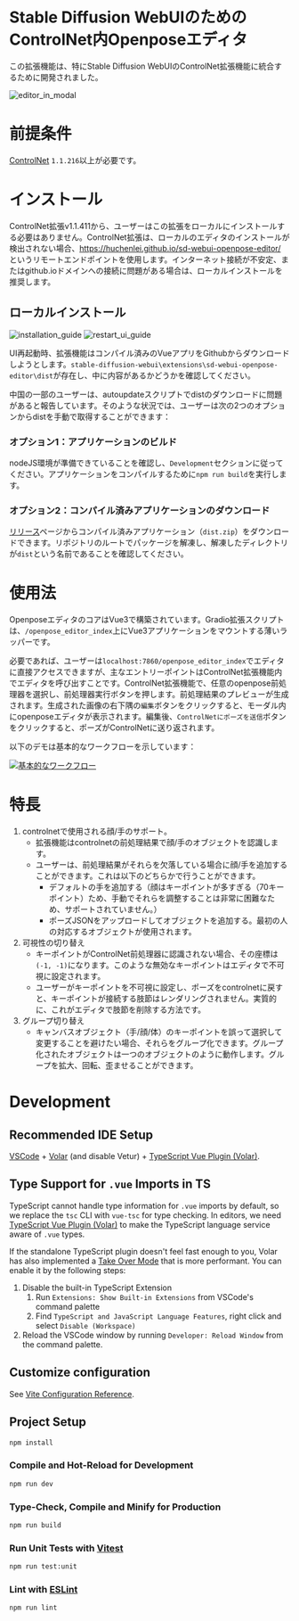 # Stable Diffusion WebUIのためのControlNet内Openposeエディタ
この拡張機能は、特にStable Diffusion WebUIのControlNet拡張機能に統合するために開発されました。

![editor_in_modal](/readme_assets/editor_in_modal.png)

# 前提条件
[ControlNet](https://github.com/Mikubill/sd-webui-controlnet) `1.1.216`以上が必要です。

# インストール
ControlNet拡張v1.1.411から、ユーザーはこの拡張をローカルにインストールする必要はありません。ControlNet拡張は、ローカルのエディタのインストールが検出されない場合、https://huchenlei.github.io/sd-webui-openpose-editor/ というリモートエンドポイントを使用します。インターネット接続が不安定、またはgithub.ioドメインへの接続に問題がある場合は、ローカルインストールを推奨します。

## ローカルインストール
![installation_guide](/readme_assets/install_guide.png)
![restart_ui_guide](/readme_assets/restart_ui_guide.png)

UI再起動時、拡張機能はコンパイル済みのVueアプリをGithubからダウンロードしようとします。`stable-diffusion-webui\extensions\sd-webui-openpose-editor\dist`が存在し、中に内容があるかどうかを確認してください。

中国の一部のユーザーは、autoupdateスクリプトでdistのダウンロードに問題があると報告しています。そのような状況では、ユーザーは次の2つのオプションからdistを手動で取得することができます：

### オプション1：アプリケーションのビルド
nodeJS環境が準備できていることを確認し、`Development`セクションに従ってください。アプリケーションをコンパイルするために`npm run build`を実行します。

### オプション2：コンパイル済みアプリケーションのダウンロード
[リリース](https://github.com/huchenlei/sd-webui-openpose-editor/releases)ページからコンパイル済みアプリケーション（`dist.zip`）をダウンロードできます。リポジトリのルートでパッケージを解凍し、解凍したディレクトリが`dist`という名前であることを確認してください。

# 使用法
OpenposeエディタのコアはVue3で構築されています。Gradio拡張スクリプトは、`/openpose_editor_index`上にVue3アプリケーションをマウントする薄いラッパーです。

必要であれば、ユーザーは`localhost:7860/openpose_editor_index`でエディタに直接アクセスできますが、主なエントリーポイントはControlNet拡張機能内でエディタを呼び出すことです。ControlNet拡張機能で、任意のopenpose前処理器を選択し、前処理器実行ボタンを押します。前処理結果のプレビューが生成されます。生成された画像の右下隅の`編集`ボタンをクリックすると、モーダル内にopenposeエディタが表示されます。編集後、`ControlNetにポーズを送信`ボタンをクリックすると、ポーズがControlNetに送り返されます。

以下のデモは基本的なワークフローを示しています：
<!-- https://youtu.be/WEHVpPNIh8M -->
[![基本的なワークフロー](http://img.youtube.com/vi/WEHVpPNIh8M/0.jpg)](http://www.youtube.com/watch?v=WEHVpPNIh8M)

# 特長
1. controlnetで使用される顔/手のサポート。
    - 拡張機能はcontrolnetの前処理結果で顔/手のオブジェクトを認識します。
    - ユーザーは、前処理結果がそれらを欠落している場合に顔/手を追加することができます。これは以下のどちらかで行うことができます。
        - デフォルトの手を追加する（顔はキーポイントが多すぎる（70キーポイント）ため、手動でそれらを調整することは非常に困難なため、サポートされていません。）
        - ポーズJSONをアップロードしてオブジェクトを追加する。最初の人の対応するオブジェクトが使用されます。
1. 可視性の切り替え
    - キーポイントがControlNet前処理器に認識されない場合、その座標は`(-1, -1)`になります。このような無効なキーポイントはエディタで不可視に設定されます。
    - ユーザーがキーポイントを不可視に設定し、ポーズをcontrolnetに戻すと、キーポイントが接続する肢節はレンダリングされません。実質的に、これがエディタで肢節を削除する方法です。
1. グループ切り替え
    - キャンバスオブジェクト（手/顔/体）のキーポイントを誤って選択して変更することを避けたい場合、それらをグループ化できます。グループ化されたオブジェクトは一つのオブジェクトのように動作します。グループを拡大、回転、歪ませることができます。


# Development
## Recommended IDE Setup

[VSCode](https://code.visualstudio.com/) + [Volar](https://marketplace.visualstudio.com/items?itemName=Vue.volar) (and disable Vetur) + [TypeScript Vue Plugin (Volar)](https://marketplace.visualstudio.com/items?itemName=Vue.vscode-typescript-vue-plugin).

## Type Support for `.vue` Imports in TS

TypeScript cannot handle type information for `.vue` imports by default, so we replace the `tsc` CLI with `vue-tsc` for type checking. In editors, we need [TypeScript Vue Plugin (Volar)](https://marketplace.visualstudio.com/items?itemName=Vue.vscode-typescript-vue-plugin) to make the TypeScript language service aware of `.vue` types.

If the standalone TypeScript plugin doesn't feel fast enough to you, Volar has also implemented a [Take Over Mode](https://github.com/johnsoncodehk/volar/discussions/471#discussioncomment-1361669) that is more performant. You can enable it by the following steps:

1. Disable the built-in TypeScript Extension
    1) Run `Extensions: Show Built-in Extensions` from VSCode's command palette
    2) Find `TypeScript and JavaScript Language Features`, right click and select `Disable (Workspace)`
2. Reload the VSCode window by running `Developer: Reload Window` from the command palette.

## Customize configuration

See [Vite Configuration Reference](https://vitejs.dev/config/).

## Project Setup

```sh
npm install
```

### Compile and Hot-Reload for Development

```sh
npm run dev
```

### Type-Check, Compile and Minify for Production

```sh
npm run build
```

### Run Unit Tests with [Vitest](https://vitest.dev/)

```sh
npm run test:unit
```

### Lint with [ESLint](https://eslint.org/)

```sh
npm run lint
```
